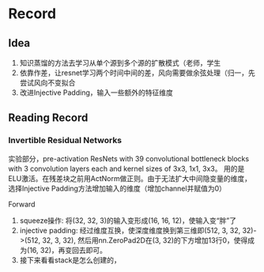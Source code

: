 # Record


## Idea
1. 知识蒸馏的方法去学习从单个源到多个源的扩散模式（老师，学生
2. 依靠作差，让resnet学习两个时间中间的差，风向需要做余弦处理（归一，先尝试风向不变拟合
3. 改进Injective Padding，输入一些额外的特征维度

## Reading Record


### Invertible Residual Networks

实验部分，pre-activation ResNets with 39 convolutional bottleneck blocks with 3 convolution layers each and kernel sizes of 3x3, 1x1, 3x3。
用的是ELU激活。在残差块之前用ActNorm做正则。由于无法扩大中间隐变量的维度，选择Injective Padding方法增加输入的维度（增加channel并赋值为0）

Forward
1. squeeze操作: 将(32, 32, 3)的输入变形成(16, 16, 12)，使输入变“胖”了
2. injective padding: 经过维度互换，使深度维度换到第三维即(512, 3, 32, 32)->(512, 32, 3, 32), 然后用nn.ZeroPad2D在(3, 32)的下方增加13行0，使得成为(16, 32)，再变回去即可。
3. 接下来看看stack是怎么创建的，